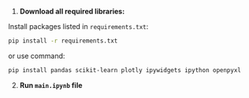 

1. **Download all required libraries:**

Install packages listed in `requirements.txt`:
```bash
pip install -r requirements.txt
```

or use command:

```bash
pip install pandas scikit-learn plotly ipywidgets ipython openpyxl
```
2. **Run `main.ipynb` file**
